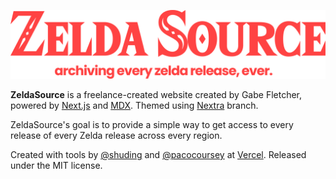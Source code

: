 ![](/branding/zs2.0-header.png)

**ZeldaSource** is a freelance-created website created by Gabe Fletcher, powered by [Next.js](https://nextjs.org) and [MDX](https://mdxjs.com).
Themed using [Nextra](https://github.com/shuding/nextra/tree/core) branch.

ZeldaSource's goal is to provide a simple way to get access to every release of every Zelda release across every region. 

Created with tools by [@shuding](https://github.com/shuding) and [@pacocoursey](https://github.com/pacocoursey) at [Vercel](https://vercel.com). Released under the MIT license.
